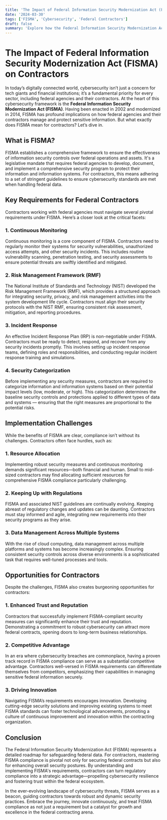 ```yaml
---
title: 'The Impact of Federal Information Security Modernization Act (FISMA) on Contractors'
date: '2024-03-30'
tags: ['FISMA', 'Cybersecurity', 'Federal Contractors']
draft: false
summary: 'Explore how the Federal Information Security Modernization Act (FISMA) influences contractors working with federal agencies. From compliance to implementation, discover the key facets and burgeoning opportunities in federal cybersecurity mandates.'
---
```


# The Impact of Federal Information Security Modernization Act (FISMA) on Contractors

In today’s digitally connected world, cybersecurity isn’t just a concern for tech giants and financial institutions; it’s a fundamental priority for every sector, including federal agencies and their contractors. At the heart of this cybersecurity framework is the **Federal Information Security Modernization Act (FISMA)**. Having been enacted in 2002 and modernized in 2014, FISMA has profound implications on how federal agencies and their contractors manage and protect sensitive information. But what exactly does FISMA mean for contractors? Let’s dive in.

## What is FISMA?

FISMA establishes a comprehensive framework to ensure the effectiveness of information security controls over federal operations and assets. It's a legislative mandate that requires federal agencies to develop, document, and implement a comprehensive security program to protect their information and information systems. For contractors, this means adhering to a set of stringent guidelines to ensure cybersecurity standards are met when handling federal data.

## Key Requirements for Federal Contractors

Contractors working with federal agencies must navigate several pivotal requirements under FISMA. Here’s a closer look at the critical facets:

### 1. Continuous Monitoring

Continuous monitoring is a core component of FISMA. Contractors need to regularly monitor their systems for security vulnerabilities, unauthorized access attempts, and other security incidents. This includes routine vulnerability scanning, penetration testing, and security assessments to ensure potential threats are swiftly identified and mitigated.

### 2. Risk Management Framework (RMF)

The National Institute of Standards and Technology (NIST) developed the Risk Management Framework (RMF), which provides a structured approach for integrating security, privacy, and risk management activities into the system development life cycle. Contractors must align their security protocols with the NIST RMF, ensuring consistent risk assessment, mitigation, and reporting procedures.

### 3. Incident Response

An effective Incident Response Plan (IRP) is non-negotiable under FISMA. Contractors must be ready to detect, respond, and recover from any security incidents promptly. This involves setting up incident response teams, defining roles and responsibilities, and conducting regular incident response training and simulations.

### 4. Security Categorization

Before implementing any security measures, contractors are required to categorize information and information systems based on their potential impact levels (low, moderate, or high). This categorization determines the baseline security controls and protections applied to different types of data and systems — ensuring that the right measures are proportional to the potential risks.

## Implementation Challenges

While the benefits of FISMA are clear, compliance isn’t without its challenges. Contractors often face hurdles, such as:

### 1. Resource Allocation

Implementing robust security measures and continuous monitoring demands significant resources—both financial and human. Small to mid-sized contractors may find allocating sufficient resources for comprehensive FISMA compliance particularly challenging.

### 2. Keeping Up with Regulations

FISMA and associated NIST guidelines are continually evolving. Keeping abreast of regulatory changes and updates can be daunting. Contractors must stay informed and agile, integrating new requirements into their security programs as they arise.

### 3. Data Management Across Multiple Systems

With the rise of cloud computing, data management across multiple platforms and systems has become increasingly complex. Ensuring consistent security controls across diverse environments is a sophisticated task that requires well-tuned processes and tools.

## Opportunities for Contractors

Despite the challenges, FISMA also creates burgeoning opportunities for contractors:

### 1. Enhanced Trust and Reputation

Contractors that successfully implement FISMA-compliant security measures can significantly enhance their trust and reputation. Demonstrating a commitment to robust cybersecurity can attract more federal contracts, opening doors to long-term business relationships.

### 2. Competitive Advantage

In an era where cybersecurity breaches are commonplace, having a proven track record in FISMA compliance can serve as a substantial competitive advantage. Contractors well-versed in FISMA requirements can differentiate themselves from competitors, emphasizing their capabilities in managing sensitive federal information securely.

### 3. Driving Innovation

Navigating FISMA’s requirements encourages innovation. Developing cutting-edge security solutions and improving existing systems to meet FISMA standards can foster technological advancements, promoting a culture of continuous improvement and innovation within the contracting organization.

## Conclusion

The Federal Information Security Modernization Act (FISMA) represents a detailed roadmap for safeguarding federal data. For contractors, mastering FISMA compliance is pivotal not only for securing federal contracts but also for enhancing overall security postures. By understanding and implementing FISMA's requirements, contractors can turn regulatory compliance into a strategic advantage—propelling cybersecurity resilience and fostering trust within the federal ecosystem.

In the ever-evolving landscape of cybersecurity threats, FISMA serves as a beacon, guiding contractors towards robust and dynamic security practices. Embrace the journey, innovate continuously, and treat FISMA compliance as not just a requirement but a catalyst for growth and excellence in the federal contracting arena.